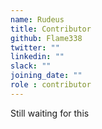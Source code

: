 ```yaml
---
name: Rudeus
title: Contributor
github: Flame338
twitter: ""
linkedin: ""
slack: ""
joining_date: ""
role : contributor
---
```


Still waiting for this
